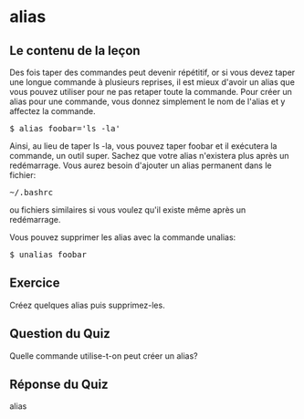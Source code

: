 # alias

## Le contenu de la leçon

Des fois taper des commandes peut devenir répétitif, or si vous devez taper une longue commande à plusieurs reprises, il est mieux d'avoir un alias que vous pouvez utiliser pour ne pas retaper toute la commande. Pour créer un alias pour une commande, vous donnez simplement le nom de l'alias et y affectez la commande. 

<pre>$ alias foobar='ls -la'</pre>

Ainsi, au lieu de taper ls -la, vous pouvez taper foobar et il exécutera la commande, un outil super. Sachez que votre alias n'existera plus après un redémarrage. Vous aurez besoin d'ajouter un alias permanent dans le fichier:

<pre>~/.bashrc</pre>

ou fichiers similaires si vous voulez qu'il existe même après un redémarrage.

Vous pouvez supprimer les alias avec la commande unalias:

<pre>$ unalias foobar</pre>

## Exercice

Créez quelques alias puis supprimez-les.

## Question du Quiz

Quelle commande utilise-t-on peut créer un alias?

## Réponse du Quiz

alias
